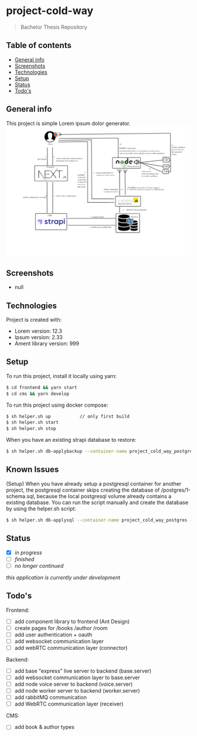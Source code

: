 # project-cold-way
> Bachelor Thesis Repository

## Table of contents
* [General info](#general-info)
* [Screenshots](#screenshots)
* [Technologies](#technologies)
* [Setup](#setup)
* [Status](#status)
* [Todo's](#todo's)

## General info
This project is simple Lorem ipsum dolor generator.
![Project Proposal](./readme/architecture.png)

## Screenshots
- null 
## Technologies
Project is created with:
* Lorem version: 12.3
* Ipsum version: 2.33
* Ament library version: 999

## Setup
To run this project, install it locally using yarn:
```bash
$ cd frontend && yarn start
$ cd cms && yarn develop
```

To run this project using docker compose:
```bash
$ sh helper.sh up           // only first build
$ sh helper.sh start
$ sh helper.sh stop
```

When you have an existing strapi database to restore:
```bash
$ sh helper.sh db-applybackup --container-name project_cold_way_postgres --file '/Users/Jonas/Desktop/dump-project_cold_way-202104181900.sql' --postgres-db-name project_cold_way --postgres-user postgres
```
## Known Issues
(Setup) When you have already setup a postgresql container for another project, the postgresql container skips creating the database of /postgres/1-schema.sql, because the local postgresql volume already contains a existing database. You can run the script manually and create the database by using the helper.sh script:
```bash
$ sh helper.sh db-applysql --container-name project_cold_way_postgres --schema 1-schema.sql --postgres-user postgres
```

## Status
- [x] _in progress_
- [ ] _finished_
- [ ] _no longer continued_ 

*this application is currently under development*

## Todo's

Frontend:
- [ ] add component library to frontend (Ant Design)
- [ ] create pages for /books /author /room
- [ ] add user authentication + oauth
- [ ] add websocket communication layer
- [ ] add webRTC communication layer (connector)

Backend:
- [ ] add base "express" live server to backend (base.server)
- [ ] add websocket communication layer to base.server 
- [ ] add node voice server to backend (voice.server)
- [ ] add node worker server to backend (worker.server)
- [ ] add rabbitMQ communication
- [ ] add WebRTC communication layer (receiver)

CMS:
- [ ] add book & author types